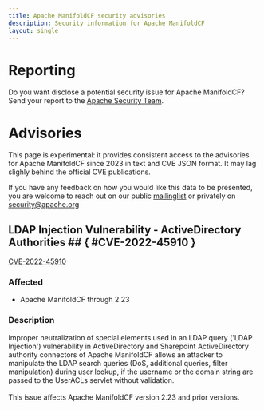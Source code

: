 ```yaml
---
title: Apache ManifoldCF security advisories
description: Security information for Apache ManifoldCF
layout: single
---
```


# Reporting

Do you want disclose a potential security issue for Apache ManifoldCF? Send your report to the  [Apache Security Team](mailto:security@apache.org).

# Advisories

This page is experimental: it provides consistent access to the advisories for Apache ManifoldCF since 2023 in text and CVE JSON format. It may lag slighly behind the official CVE publications. 

If you have any feedback on how you would like this data to be presented, you are welcome to reach out on our public [mailinglist](/mailinglist) or privately on [security@apache.org](mailto:security@apache.org)

## LDAP Injection Vulnerability - ActiveDirectory Authorities ## { #CVE-2022-45910 }

[CVE-2022-45910](./CVE-2022-45910.cve.json)

### Affected

* Apache ManifoldCF through 2.23


### Description

Improper neutralization of special elements used in an LDAP query ('LDAP Injection') vulnerability in ActiveDirectory and Sharepoint ActiveDirectory authority connectors of Apache ManifoldCF allows an attacker to manipulate the LDAP search queries (DoS, additional queries, filter manipulation) during user lookup, if the username or the domain string are passed to the UserACLs servlet without validation.<br><br>This issue affects Apache ManifoldCF version 2.23 and prior versions.